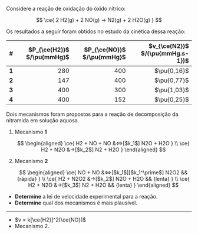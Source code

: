 Considere a reação de oxidação do óxido nítrico:

$$
\ce{ 2 H2(g) + 2 NO(g) -> N2(g) + 2 H2O(g) }
$$

Os resultados a seguir foram obtidos no estudo da cinética dessa reação:

| # | $P_{\ce{H2}}$ $/\pu{mmHg}$ | $P_{\ce{NO}}$ $/\pu{mmHg}$ | $v_{\ce{N2}}$ $/(\pu{mmHg.s-1})$ |
|-------|------:|------:|-------------:|
| **1** | $280$ | $400$ | $\pu{0,16}$ |
| **2** | $147$ | $400$ | $\pu{0,77}$ |
| **3** | $400$ | $300$ | $\pu{1,03}$ |
| **4** | $400$ | $152$ | $\pu{0,25}$ |

Dois mecanismos foram propostos para a reação de decomposição da nitramida em solução aquosa.

1. Mecanismo **1**

    $$
    \begin{aligned}
        \ce{ H2 + NO + NO &<=>[$k_1$] N2O + H2O } \\
        \ce{ H2 + N2O &->[$k_2$] N2 + H2O }
    \end{aligned}
    $$

2. Mecanismo **2**

    $$
    \begin{aligned}
        \ce{ NO + NO &<=>[$k_1$][$k_1^\prime$] N2O2 && {rápida} } \\
        \ce{ H2 + N2O2 &->[$k_2$] N2O + H2O && {lenta} } \\
        \ce{ H2 + N2O &->[$k_3$] N2 + H2O && {lenta} }
    \end{aligned}
    $$
<!--  -->

- **Determine** a lei de velocidade experimental para a reação.
- **Determine** qual dos mecanismos é mais plausível.

---

- $v = k[\ce{H2}]^2[\ce{NO}]$
- Mecanismo 2.